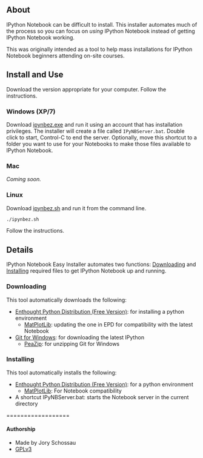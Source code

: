 ## About

IPython Notebook can be difficult to install. This installer automates much of the process so you can focus on _using_ IPython Notebook instead of getting IPython Notebook working.

This was originally intended as a tool to help mass installations for IPython Notebook beginners attending on-site courses.

## Install and Use

Download the version appropriate for your computer. Follow the instructions.

### Windows (XP/7)
Download [ipynbez.exe]() and run it using an account that has installation privileges.
The installer will create a file called `IPyNBServer.bat`. Double click to start, Control-C to end the server. Optionally, move this shortcut to a folder you want to use for your Notebooks to make those files available to IPython Notebook.

### Mac
_Coming soon._

### Linux
Download [ipynbez.sh]() and run it from the command line.
```bash
./ipynbez.sh
```
Follow the instructions.

## Details

IPython Notebook Easy Installer automates two functions: [Downloading](https://github.com/JorySchossau/ipynbez#downloading) and [Installing](https://github.com/JorySchossau/ipynbez#installing) required files to get IPython Notebook up and running.

### Downloading
This tool automatically downloads the following:
* [Enthought Python Distribution (Free Version)](http://www.enthought.com/products/epd_free.php): for installing a python environment
  * [MatPlotLib](http://matplotlib.org/): updating the one in EPD for compatibility with the latest Notebook
* [Git for Windows](http://msysgit.github.com/): for downloading the latest IPython
  * [PeaZip](http://code.google.com/p/peazip/): for unzipping Git for Windows

### Installing
This tool automatically installs the following:
* [Enthought Python Distribution (Free Version)](http://www.enthought.com/products/epd_free.php): for a python environment
  * [MatPlotLib](http://matplotlib.org/): For Notebook compatibility
* A shortcut IPyNBServer.bat: starts the Notebook server in the current directory

==================
#### Authorship
* Made by Jory Schossau
* [GPLv3](http://www.gnu.org/licenses/quick-guide-gplv3.html)
